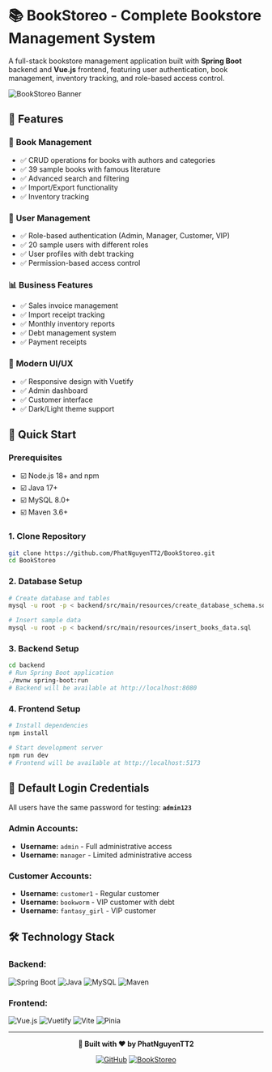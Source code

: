 # 📚 BookStoreo - Complete Bookstore Management System

A full-stack bookstore management application built with **Spring Boot** backend and **Vue.js** frontend, featuring user authentication, book management, inventory tracking, and role-based access control.

![BookStoreo Banner](https://img.shields.io/badge/BookStoreo-Bookstore%20Management-blue?style=for-the-badge&logo=book)

## 🌟 **Features**

### 📖 **Book Management**
- ✅ CRUD operations for books with authors and categories
- ✅ 39 sample books with famous literature
- ✅ Advanced search and filtering
- ✅ Import/Export functionality
- ✅ Inventory tracking

### 👥 **User Management** 
- ✅ Role-based authentication (Admin, Manager, Customer, VIP)
- ✅ 20 sample users with different roles
- ✅ User profiles with debt tracking
- ✅ Permission-based access control

### 📊 **Business Features**
- ✅ Sales invoice management
- ✅ Import receipt tracking
- ✅ Monthly inventory reports
- ✅ Debt management system
- ✅ Payment receipts

### 🎨 **Modern UI/UX**
- ✅ Responsive design with Vuetify
- ✅ Admin dashboard
- ✅ Customer interface
- ✅ Dark/Light theme support

## 🚀 **Quick Start**

### **Prerequisites**
- ☑️ Node.js 18+ and npm
- ☑️ Java 17+
- ☑️ MySQL 8.0+
- ☑️ Maven 3.6+

### **1. Clone Repository**
```bash
git clone https://github.com/PhatNguyenTT2/BookStoreo.git
cd BookStoreo
```

### **2. Database Setup**
```bash
# Create database and tables
mysql -u root -p < backend/src/main/resources/create_database_schema.sql

# Insert sample data
mysql -u root -p < backend/src/main/resources/insert_books_data.sql
```

### **3. Backend Setup**
```bash
cd backend
# Run Spring Boot application
./mvnw spring-boot:run
# Backend will be available at http://localhost:8080
```

### **4. Frontend Setup**
```bash
# Install dependencies
npm install

# Start development server
npm run dev
# Frontend will be available at http://localhost:5173
```

## 🔐 **Default Login Credentials**

All users have the same password for testing: **`admin123`**

### **Admin Accounts:**
- **Username:** `admin` - Full administrative access
- **Username:** `manager` - Limited administrative access

### **Customer Accounts:**
- **Username:** `customer1` - Regular customer
- **Username:** `bookworm` - VIP customer with debt
- **Username:** `fantasy_girl` - VIP customer

## 🛠️ **Technology Stack**

### **Backend:**
![Spring Boot](https://img.shields.io/badge/Spring%20Boot-3.x-green?logo=spring-boot)
![Java](https://img.shields.io/badge/Java-17-orange?logo=java)
![MySQL](https://img.shields.io/badge/MySQL-8.0-blue?logo=mysql)
![Maven](https://img.shields.io/badge/Maven-3.6+-red?logo=apache-maven)

### **Frontend:**
![Vue.js](https://img.shields.io/badge/Vue.js-3.x-green?logo=vue.js)
![Vuetify](https://img.shields.io/badge/Vuetify-3.x-blue?logo=vuetify)
![Vite](https://img.shields.io/badge/Vite-6.x-yellow?logo=vite)
![Pinia](https://img.shields.io/badge/Pinia-3.x-orange?logo=pinia)

---

<div align="center">

**🚀 Built with ❤️ by PhatNguyenTT2**

[![GitHub](https://img.shields.io/badge/GitHub-PhatNguyenTT2-black?logo=github)](https://github.com/PhatNguyenTT2)
[![BookStoreo](https://img.shields.io/badge/BookStoreo-Live%20Demo-blue?logo=book)](https://github.com/PhatNguyenTT2/BookStoreo)

</div>
